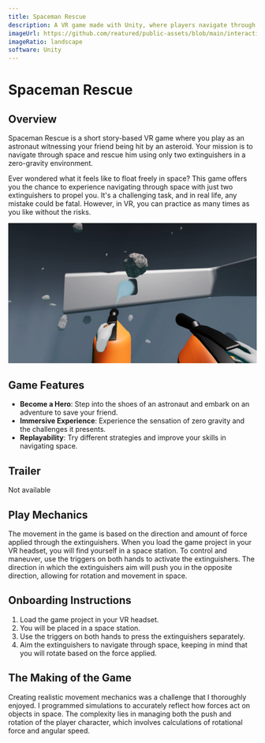```yaml
---
title: Spaceman Rescue
description: A VR game made with Unity, where players navigate through space to rescue a friend after an asteroid impact.
imageUrl: https://github.com/reatured/public-assets/blob/main/interactive-design/XR%20Development/SpaceMan+Rescue_Trai%5B00_00_04%5D%5B20220304-120202%5D.png?raw=true
imageRatio: landscape
software: Unity
---
```


# Spaceman Rescue

## Overview
Spaceman Rescue is a short story-based VR game where you play as an astronaut witnessing your friend being hit by an asteroid. Your mission is to navigate through space and rescue him using only two extinguishers in a zero-gravity environment.

Ever wondered what it feels like to float freely in space? This game offers you the chance to experience navigating through space with just two extinguishers to propel you. It's a challenging task, and in real life, any mistake could be fatal. However, in VR, you can practice as many times as you like without the risks.

<div class="aspect-w-16 aspect-h-9 my-8">
  <img src="https://github.com/reatured/public-assets/blob/main/interactive-design/XR%20Development/SpaceMan+Rescue_008%5B00_00_18%5D%5B20220220-211539%5D.png?raw=true" />
</div>



## Game Features
- **Become a Hero**: Step into the shoes of an astronaut and embark on an adventure to save your friend.
- **Immersive Experience**: Experience the sensation of zero gravity and the challenges it presents.
- **Replayability**: Try different strategies and improve your skills in navigating space.

## Trailer
Not available

## Play Mechanics
The movement in the game is based on the direction and amount of force applied through the extinguishers. When you load the game project in your VR headset, you will find yourself in a space station. To control and maneuver, use the triggers on both hands to activate the extinguishers. The direction in which the extinguishers aim will push you in the opposite direction, allowing for rotation and movement in space.

## Onboarding Instructions
1. Load the game project in your VR headset.
2. You will be placed in a space station.
3. Use the triggers on both hands to press the extinguishers separately.
4. Aim the extinguishers to navigate through space, keeping in mind that you will rotate based on the force applied.

## The Making of the Game
Creating realistic movement mechanics was a challenge that I thoroughly enjoyed. I programmed simulations to accurately reflect how forces act on objects in space. The complexity lies in managing both the push and rotation of the player character, which involves calculations of rotational force and angular speed.

